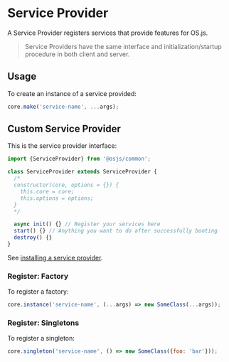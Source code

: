# Service Provider

A Service Provider registers services that provide features for OS.js.

> Service Providers have the same interface and initialization/startup procedure in both client and server.

## Usage

To create an instance of a service provided:

```javascript
core.make('service-name', ...args);
```

## Custom Service Provider

This is the service provider interface:

```javascript
import {ServiceProvider} from '@osjs/common';

class ServiceProvider extends ServiceProvider {
  /*
  constructor(core, options = {}) {
    this.core = core;
    this.options = options;
  }
  */

  async init() {} // Register your services here
  start() {} // Anything you want to do after successfully booting
  destroy() {}
}
```

See [installing a service provider](install/README.md#service-provider).

### Register: Factory

To register a factory:

```javascript
core.instance('service-name', (...args) => new SomeClass(...args));
```

### Register: Singletons

To register a singleton:

```javascript
core.singleton('service-name', () => new SomeClass({foo: 'bar'}));
```

